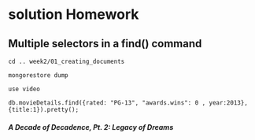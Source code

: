 # solution Homework

## Multiple selectors in a find() command


`cd .. week2/01_creating_documents`

`mongorestore dump`

`use video`


`db.movieDetails.find({rated: "PG-13", "awards.wins": 0 , year:2013},{title:1}).pretty();`

##### A Decade of Decadence, Pt. 2: Legacy of Dreams
